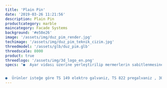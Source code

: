 ```yaml
---
title: 'Plain Pin'
date: '2019-03-26 11:21:56'
description: Plain Pin
productcategory: marble
maincategory: Facade Systems
background: '#e58e26'
image: '/assets/img/duz_pim_render.jpg'
techimage: '/assets/img/duz_pim_teknik_cizim.jpg'
threedmodel: '/assets/glb/duz_pim.glb'
threedscale: 8000
product: true
threedlogo: '/assets/img/3d_logo_en.png'
specs: "●  Ayar vidası üzerine yerleştirilip mermerlerin sabitlenmesine yarar.


●  Ürünler isteğe göre TS 149 elektro galvaniz, TS 822 pregalvaniz , 304 ve 430 paslanmaz çelikten üretilebilmektedir."
---
```

